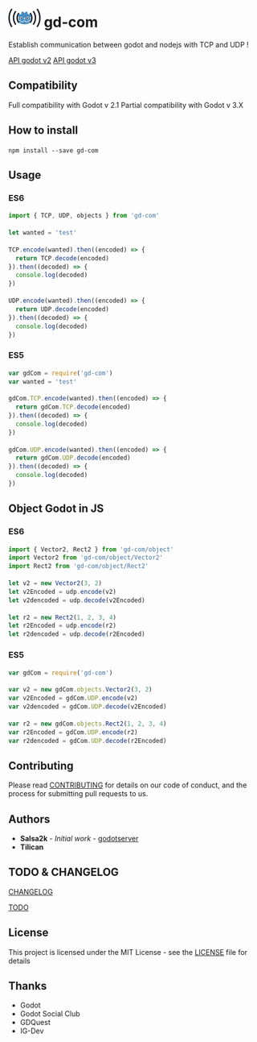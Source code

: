 # ![GM-Com](./img/logo.png) gd-com

Establish communication between godot and nodejs with TCP and UDP !

[API godot v2](http://docs.godotengine.org/en/2.1/learning/features/misc/binary_serialization_api.html)
[API godot v3](http://docs.godotengine.org/en/stable/learning/features/misc/binary_serialization_api.html)

## Compatibility

Full compatibility with Godot v 2.1
Partial compatibility with Godot v 3.X

## How to install

`npm install --save gd-com`

## Usage

### ES6

```javascript
import { TCP, UDP, objects } from 'gd-com'

let wanted = 'test'

TCP.encode(wanted).then((encoded) => {
  return TCP.decode(encoded)
}).then((decoded) => {
  console.log(decoded)
})

UDP.encode(wanted).then((encoded) => {
  return UDP.decode(encoded)
}).then((decoded) => {
  console.log(decoded)
})
```

### ES5

```javascript
var gdCom = require('gd-com')
var wanted = 'test'

gdCom.TCP.encode(wanted).then((encoded) => {
  return gdCom.TCP.decode(encoded)
}).then((decoded) => {
  console.log(decoded)
})

gdCom.UDP.encode(wanted).then((encoded) => {
  return gdCom.UDP.decode(encoded)
}).then((decoded) => {
  console.log(decoded)
})
```

## Object Godot in JS

### ES6

```javascript
import { Vector2, Rect2 } from 'gd-com/object'
import Vector2 from 'gd-com/object/Vector2'
import Rect2 from 'gd-com/object/Rect2'

let v2 = new Vector2(3, 2)
let v2Encoded = udp.encode(v2)
let v2dencoded = udp.decode(v2Encoded)

let r2 = new Rect2(1, 2, 3, 4)
let r2Encoded = udp.encode(r2)
let r2dencoded = udp.decode(r2Encoded)
```

### ES5

```javascript
var gdCom = require('gd-com')

var v2 = new gdCom.objects.Vector2(3, 2)
var v2Encoded = gdCom.UDP.encode(v2)
var v2dencoded = gdCom.UDP.decode(v2Encoded)

var r2 = new gdCom.objects.Rect2(1, 2, 3, 4)
var r2Encoded = gdCom.UDP.encode(r2)
var r2dencoded = gdCom.UDP.decode(r2Encoded)
```

## Contributing

Please read [CONTRIBUTING](CONTRIBUTING.md) for details on our code of conduct, and the process for submitting pull requests to us.

## Authors

* **Salsa2k** - *Initial work* - [godotserver](https://github.com/salsa2k/godotserver)
* **Tilican**

## TODO & CHANGELOG
[CHANGELOG](CHANGELOG.md)

[TODO](TODO.md)


## License

This project is licensed under the MIT License - see the [LICENSE](LICENSE) file for details

## Thanks
* Godot
* Godot Social Club
* GDQuest
* IG-Dev
